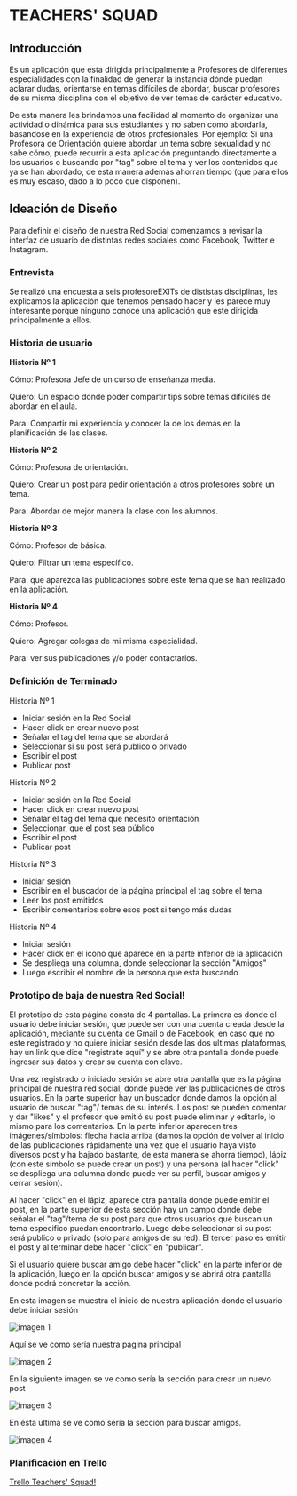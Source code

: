 
# TEACHERS' SQUAD

## **Introducción**

Es un aplicación que esta dirigida principalmente a Profesores de diferentes especialidades con la finalidad de generar la instancia dónde puedan aclarar dudas, orientarse en temas difíciles de abordar, buscar profesores de su misma disciplina con el objetivo de ver temas de carácter educativo. 

De esta manera les brindamos una facilidad al momento de organizar una actividad o dinámica para sus estudiantes y no saben como abordarla, basandose en la experiencia de otros profesionales. Por ejemplo: Si una Profesora de Orientación quiere abordar un tema sobre sexualidad y no sabe cómo, puede recurrir a esta aplicación preguntando directamente a los usuarios o buscando por "tag" sobre el tema y ver los contenidos que ya se han abordado, de esta manera además ahorran tiempo (que para ellos es muy escaso, dado a lo poco que disponen).


## **Ideación de Diseño**

Para definir el diseño de nuestra Red Social comenzamos a revisar la interfaz de usuario de distintas redes sociales como Facebook, Twitter e Instagram. 


### **Entrevista**  

Se realizó una encuesta a seis profesoreEXITs de dististas disciplinas, les explicamos la aplicación que tenemos pensado hacer y les parece muy interesante porque ninguno conoce una aplicación que este dirigida principalmente a ellos.


### **Historia de usuario**

**Historia Nº 1**

Cómo: Profesora Jefe de un curso de enseñanza media.

Quiero: Un espacio donde poder compartir tips sobre temas difíciles de abordar en el aula.

Para: Compartir mi experiencia y conocer la de los demás en la planificación de las clases.


**Historia Nº 2**

Cómo: Profesora de orientación.

Quiero: Crear un post para pedir orientación a otros profesores sobre un tema.

Para: Abordar de mejor manera la clase con los alumnos.

**Historia Nº 3**

Cómo: Profesor de básica.

Quiero: Filtrar un tema específico.

Para: que aparezca las publicaciones sobre este tema que se han realizado en la aplicación.


**Historia Nº 4**

Cómo: Profesor.

Quiero: Agregar colegas de mi misma especialidad.

Para: ver sus publicaciones y/o poder contactarlos.

### **Definición de Terminado**

Historia Nº 1

* Iniciar sesión en la Red Social
* Hacer click en crear nuevo post
* Señalar el tag del tema que se abordará
* Seleccionar si su post será publico o privado
* Escribir el post
* Publicar post

Historia Nº 2

* Iniciar sesión en la Red Social
* Hacer click en crear nuevo post
* Señalar el tag del tema que necesito orientación
* Seleccionar, que el post sea público
* Escribir el post
* Publicar post

Historia Nº 3

* Iniciar sesión
* Escribir en el buscador de la página principal el tag sobre el tema
* Leer los post emitidos
* Escribir comentarios sobre esos post si tengo más dudas

Historia Nº 4

* Iniciar sesión
* Hacer click en el icono que aparece en la parte inferior de la aplicación
* Se despliega una columna, donde seleccionar la sección "Amigos"
* Luego escribir el nombre de la persona que esta buscando



### **Prototipo de baja de nuestra Red Social!**

El prototipo de esta página consta de 4 pantallas. La primera es donde el usuario debe iniciar sesión, que puede ser con una cuenta creada desde la aplicación, mediante su cuenta de Gmail o de Facebook, en caso que no este registrado y no quiere iniciar sesión desde las dos ultimas plataformas, hay un link que dice "registrate aquí" y se abre otra pantalla donde puede ingresar sus datos y crear su cuenta con clave.


Una vez registrado o iniciado sesión se abre otra pantalla que es la página principal de nuestra red social, donde puede ver las publicaciones de otros usuarios. En la parte superior hay un buscador donde damos la opción al usuario de buscar "tag"/ temas de su interés. Los post se pueden comentar y dar "likes" y el profesor que emitió su post puede eliminar y editarlo, lo mismo para los comentarios. En la parte inferior aparecen tres imágenes/símbolos: flecha hacia arriba (damos la opción de volver al inicio de las publicaciones rápidamente una vez que el usuario haya visto diversos post y ha bajado bastante, de esta manera se ahorra tiempo), lápiz (con este símbolo se puede crear un post) y una persona (al hacer "click" se despliega una columna donde puede ver su perfil, buscar amigos y cerrar sesión).

Al hacer "click" en el lápiz, aparece otra pantalla donde puede emitir el post, en la parte superior de esta sección hay un campo donde debe señalar el "tag"/tema de su post para que otros usuarios que buscan un tema especifico puedan encontrarlo. Luego debe seleccionar si su post será publico o privado (solo para amigos de su red). El tercer paso es emitir el post y al terminar debe hacer "click" en "publicar".

Si el usuario quiere buscar amigo debe hacer "click" en la parte inferior de la aplicación, luego en la opción buscar amigos y se abrirá otra pantalla donde podrá concretar la acción.

En esta imagen se muestra el inicio de nuestra aplicación donde el usuario debe iniciar sesión

![imagen 1](img/Sckechers_1.png) 

Aquí se ve como sería nuestra pagina principal

![imagen 2](img/skechers_2.png)

En la siguiente imagen se ve como sería la sección para crear un nuevo post

![imagen 3](img/skechers_3.png)

En ésta ultima se ve como sería la sección para buscar amigos.

![imagen 4](img/skechers_4.png)



### **Planificación en Trello**

[Trello Teachers' Squad!](https://trello.com/b/O4sAh3Tq/teachers-squad)









